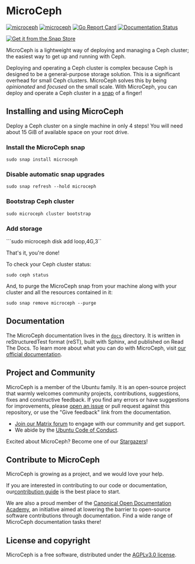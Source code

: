 # MicroCeph

[![microceph](https://snapcraft.io/microceph/badge.svg)](https://snapcraft.io/microceph)
[![microceph](https://snapcraft.io/microceph/trending.svg?name=0)](https://snapcraft.io/microceph)
[![Go Report Card](https://goreportcard.com/badge/github.com/canonical/microceph/microceph)](https://goreportcard.com/report/github.com/canonical/microceph/microceph)
[![Documentation Status](https://readthedocs.com/projects/canonical-microceph/badge/?version=latest)](https://canonical-microceph.readthedocs-hosted.com/en/latest/?badge=latest)

[![Get it from the Snap Store][snap-button]][snap-microceph]


MicroCeph is a lightweight way of deploying and managing a Ceph cluster; the easiest way to get up and running with Ceph.

Deploying and operating a Ceph cluster is complex because Ceph is designed to be a general-purpose storage solution.
This is a significant overhead for small Ceph clusters. MicroCeph solves this by being _opinionated_ and _focused_ on the small scale.
With MicroCeph, you can deploy and operate a Ceph cluster in a [snap][snap-microceph] of a finger!

## Installing and using MicroCeph

Deploy a Ceph cluster on a single machine in only 4 steps! You will need about 15 GiB of available space on
your root drive.

### Install the MicroCeph snap

``sudo snap install microceph``

### Disable automatic snap upgrades

``sudo snap refresh --hold microceph``

### Bootstrap Ceph cluster

``sudo microceph cluster bootstrap``

### Add storage

```sudo microceph disk add loop,4G,3``

That's it, you're done! 

To check your Ceph cluster status:

    sudo ceph status

And, to purge the MicroCeph snap from your machine along with your cluster and all the resources contained in it: 

    sudo snap remove microceph --purge

## Documentation

The MicroCeph documentation lives in the [`docs`][docs-dir-microceph] directory. It is written in reStructuredTest format (reST), built with Sphinx,
and published on Read The Docs. To learn more about what you can do with MicroCeph, visit [our official documentation][rtd-microceph].

## Project and Community

MicroCeph is a member of the Ubuntu family. It is an open-source project that warmly welcomes community projects, contributions, suggestions,
fixes and constructive feedback. If you find any errors or have suggestions for improvements, please [open an issue][bug-microceph] or pull request against this repository,
or use the "Give feedback" link from the documentation.

* [Join our Matrix forum][matrix-microceph] to engage with our community and get support.
* We abide by the [Ubuntu Code of Conduct][ubuntu-coc].

Excited about MicroCeph? Become one of our [Stargazers][stargazers-microceph]!

## Contribute to MicroCeph

MicroCeph is growing as a project, and we would love your help.

If you are interested in contributing to our code or documentation, our[contribution guide][contrib-microceph] is the best place
to start.

We are also a proud member of the [Canonical Open Documentation Academy][coda], an initiative aimed at lowering the barrier to open-source software contributions
through documentation. Find a wide range of MicroCeph documentation tasks there!

## License and copyright

MicroCeph is a free software, distributed under the [AGPLv3.0 license][license-microceph].

<!-- LINKS -->

[snap-button]: https://snapcraft.io/static/images/badges/en/snap-store-black.svg
[snap-microceph]: https://snapcraft.io/microceph
[rtd-microceph]: https://canonical-microceph.readthedocs-hosted.com/en/latest/
[docs-dir-microceph]: https://github.com/canonical/microceph/tree/main/docs
[contrib-microceph]: ./CONTRIBUTING.md
[license-microceph]: ./COPYING
[ubuntu-coc]: https://ubuntu.com/community/ethos/code-of-conduct
[bug-microceph]: https://github.com/canonical/microceph/issues/new
[stargazers-microceph]: https://github.com/canonical/microceph/stargazers
[matrix-microceph]: https://matrix.to/#/#ubuntu-ceph:matrix.org
[coda]: https://canonical.com/documentation/open-documentation-academy
